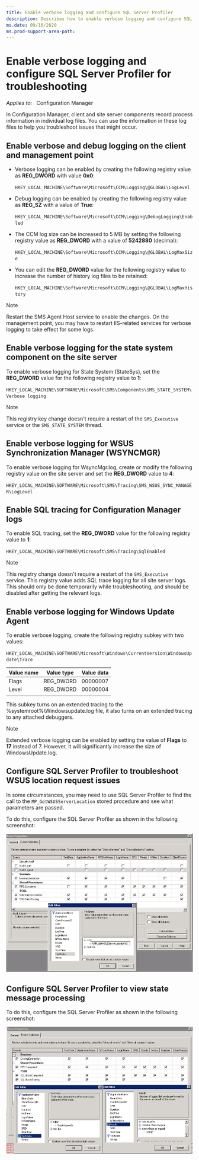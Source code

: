 ```yaml
---
title: Enable verbose logging and configure SQL Server Profiler
description: Describes how to enable verbose logging and configure SQL Server Profiler for troubleshooting issue in Configuration Manager.
ms.date: 09/16/2020
ms.prod-support-area-path:
---
```

# Enable verbose logging and configure SQL Server Profiler for troubleshooting

_Applies to:_ &nbsp; Configuration Manager

In Configuration Manager, client and site server components record process information in individual log files. You can use the information in these log files to help you troubleshoot issues that might occur.

## Enable verbose and debug logging on the client and management point

- Verbose logging can be enabled by creating the following registry value as **REG_DWORD** with value **0x0**:

    `HKEY_LOCAL_MACHINE\Software\Microsoft\CCM\Logging\@GLOBAL\LogLevel`

- Debug logging can be enabled by creating the following registry value as **REG_SZ** with a value of **True**:

    `HKEY_LOCAL_MACHINE\Software\Microsoft\CCM\Logging\DebugLogging\Enabled`

- The CCM log size can be increased to 5 MB by setting the following registry value as **REG_DWORD** with a value of **5242880** (decimal):

    `HKEY_LOCAL_MACHINE\Software\Microsoft\CCM\Logging\@GLOBAL\LogMaxSize`

- You can edit the **REG_DWORD** value for the following registry value to increase the number of history log files to be retained:

    `HKEY_LOCAL_MACHINE\Software\Microsoft\CCM\Logging\@GLOBAL\LogMaxHistory`

> [!NOTE]
> Restart the SMS Agent Host service to enable the changes. On the management point, you may have to restart IIS-related services for verbose logging to take effect for some logs.

## Enable verbose logging for the state system component on the site server

To enable verbose logging for State System (StateSys), set the **REG_DWORD** value for the following registry value to **1**:

`HKEY_LOCAL_MACHINE\SOFTWARE\Microsoft\SMS\Components\SMS_STATE_SYSTEM\Verbose logging`

> [!NOTE]
> This registry key change doesn't require a restart of the `SMS_Executive` service or the `SMS_STATE_SYSTEM` thread.

## Enable verbose logging for WSUS Synchronization Manager (WSYNCMGR)

To enable verbose logging for WsyncMgr.log, create or modify the following registry value on the site server and set the **REG_DWORD** value to **4**:

`HKEY_LOCAL_MACHINE\SOFTWARE\Microsoft\SMS\Tracing\SMS_WSUS_SYNC_MANAGER\LogLevel`

## Enable SQL tracing for Configuration Manager logs

To enable SQL tracing, set the **REG_DWORD** value for the following registry value to **1**:

`HKEY_LOCAL_MACHINE\SOFTWARE\Microsoft\SMS\Tracing\SqlEnabled`

> [!NOTE]
> This registry change doesn't require a restart of the `SMS_Executive` service. This registry value adds SQL trace logging for all site server logs. This should only be done temporarily while troubleshooting, and should be disabled after getting the relevant logs.

## Enable verbose logging for Windows Update Agent

To enable verbose logging, create the following registry subkey with two values:

`HKEY_LOCAL_MACHINE\SOFTWARE\Microsoft\Windows\CurrentVersion\WindowsUpdate\Trace`

|Value name|Value type|Value data|
|---|---|---|
|Flags|REG_DWORD|00000007|
|Level|REG_DWORD|00000004|
||||

This subkey turns on an extended tracing to the %systemroot%\Windowsupdate.log file, it also turns on an extended tracing to any attached debuggers.

> [!NOTE]
> Extended verbose logging can be enabled by setting the value of **Flags** to **17** instead of 7. However, it will significantly increase the size of WindowsUpdate.log.

## Configure SQL Server Profiler to troubleshoot WSUS location request issues

In some circumstances, you may need to use SQL Server Profiler to find the call to the `MP_GetWSUSServerLocation` stored procedure and see what parameters are passed.

To do this, configure the SQL Server Profiler as shown in the following screenshot:

![Configure SQL Server Profiler to call MP_GetWSUSServerLocation](./media/enable-verbose-logging/mp_getwsusserverlocation.png)

## Configure SQL Server Profiler to view state message processing

To do this, configure the SQL Server Profiler as shown in the following screenshot:

![Configure SQL Server Profiler to call spProcess](./media/enable-verbose-logging/spProcess.png)
